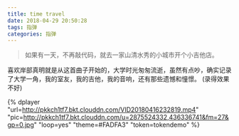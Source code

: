 ```yaml
---
title: time travel
date: 2018-04-29 20:50:28
tags: 指弹
categories: 指弹
---
```


>如果有一天，不再敲代码，就去一家山清水秀的小城市开个小吉他店。

<!--more-->

喜欢岸部真明就是从这首曲子开始的，大学时光匆匆流逝，虽然有点吵，确实记录了大学一角，我的室友，我的吉他，我的音响，还有那些遗憾和憧憬。
(录得效果不好)

{% dplayer "url=http://pkkch1tf7.bkt.clouddn.com/VID20180416232819.mp4"  "pic=http://pkkch1tf7.bkt.clouddn.com/u=2875524332,436336741&fm=27&gp=0.jpg" "loop=yes" "theme=#FADFA3"  "token=tokendemo" %}
